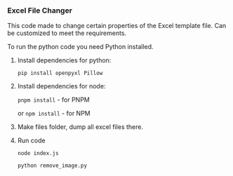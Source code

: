 ### Excel File Changer

This code made to change certain properties of the Excel template file. Can be customized to meet the requirements.

To run the python code you need Python installed.

1. Install dependencies for python:

   `pip install openpyxl Pillow`

2. Install dependencies for node:

   `pnpm install` - for PNPM

   or `npm install` - for NPM

3. Make files folder, dump all excel files there.

4. Run code

   `node index.js`

   `python remove_image.py`
